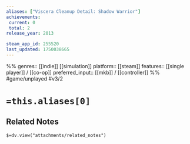 ```yaml
---
aliases: ["Viscera Cleanup Detail: Shadow Warrior"]
achievements:
 current: 0
 total: 2
release_year: 2013

steam_app_id: 255520
last_updated: 1750038665
---
```

%%
genres:: [[indie]] [[simulation]]
platform:: [[steam]]
features:: [[single player]] / [[co-op]]
preferred_input:: [[mkb]] / [[controller]]
%%
#game/unplayed
#v3/2

# `=this.aliases[0]`
## Related Notes
`$=dv.view("attachments/related_notes")`